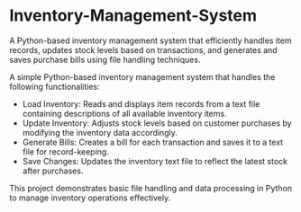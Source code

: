 # Inventory-Management-System
A Python-based inventory management system that efficiently handles item records, updates stock levels based on transactions, and generates and saves purchase bills using file handling techniques.

A simple Python-based inventory management system that handles the following functionalities:

- Load Inventory: Reads and displays item records from a text file containing descriptions of all available inventory items.
- Update Inventory: Adjusts stock levels based on customer purchases by modifying the inventory data accordingly.
- Generate Bills: Creates a bill for each transaction and saves it to a text file for record-keeping.
- Save Changes: Updates the inventory text file to reflect the latest stock after purchases.

This project demonstrates basic file handling and data processing in Python to manage inventory operations effectively.
